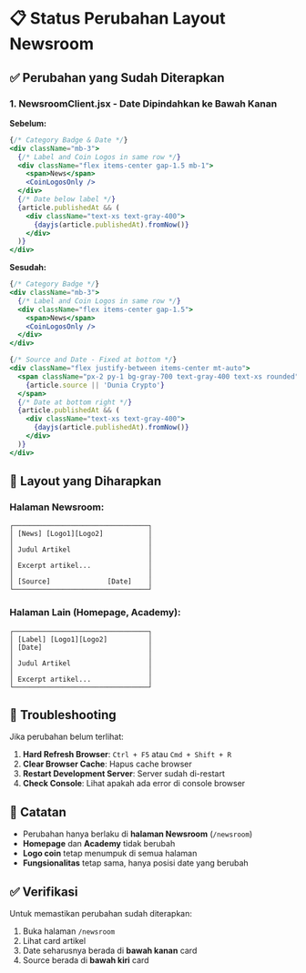 # 📋 Status Perubahan Layout Newsroom

## ✅ Perubahan yang Sudah Diterapkan

### 1. **NewsroomClient.jsx** - Date Dipindahkan ke Bawah Kanan

**Sebelum:**
```jsx
{/* Category Badge & Date */}
<div className="mb-3">
  {/* Label and Coin Logos in same row */}
  <div className="flex items-center gap-1.5 mb-1">
    <span>News</span>
    <CoinLogosOnly />
  </div>
  {/* Date below label */}
  {article.publishedAt && (
    <div className="text-xs text-gray-400">
      {dayjs(article.publishedAt).fromNow()}
    </div>
  )}
</div>
```

**Sesudah:**
```jsx
{/* Category Badge */}
<div className="mb-3">
  {/* Label and Coin Logos in same row */}
  <div className="flex items-center gap-1.5">
    <span>News</span>
    <CoinLogosOnly />
  </div>
</div>

{/* Source and Date - Fixed at bottom */}
<div className="flex justify-between items-center mt-auto">
  <span className="px-2 py-1 bg-gray-700 text-gray-400 text-xs rounded">
    {article.source || 'Dunia Crypto'}
  </span>
  {/* Date at bottom right */}
  {article.publishedAt && (
    <div className="text-xs text-gray-400">
      {dayjs(article.publishedAt).fromNow()}
    </div>
  )}
</div>
```

## 🎯 Layout yang Diharapkan

### **Halaman Newsroom:**
```
┌─────────────────────────────────┐
│ [News] [Logo1][Logo2]           │
│                                 │
│ Judul Artikel                   │
│                                 │
│ Excerpt artikel...              │
│                                 │
│ [Source]              [Date]    │
└─────────────────────────────────┘
```

### **Halaman Lain (Homepage, Academy):**
```
┌─────────────────────────────────┐
│ [Label] [Logo1][Logo2]          │
│ [Date]                          │
│                                 │
│ Judul Artikel                   │
│                                 │
│ Excerpt artikel...              │
└─────────────────────────────────┘
```

## 🔧 Troubleshooting

Jika perubahan belum terlihat:

1. **Hard Refresh Browser**: `Ctrl + F5` atau `Cmd + Shift + R`
2. **Clear Browser Cache**: Hapus cache browser
3. **Restart Development Server**: Server sudah di-restart
4. **Check Console**: Lihat apakah ada error di console browser

## 📝 Catatan

- Perubahan hanya berlaku di **halaman Newsroom** (`/newsroom`)
- **Homepage** dan **Academy** tidak berubah
- **Logo coin** tetap menumpuk di semua halaman
- **Fungsionalitas** tetap sama, hanya posisi date yang berubah

## ✅ Verifikasi

Untuk memastikan perubahan sudah diterapkan:
1. Buka halaman `/newsroom`
2. Lihat card artikel
3. Date seharusnya berada di **bawah kanan** card
4. Source berada di **bawah kiri** card

















